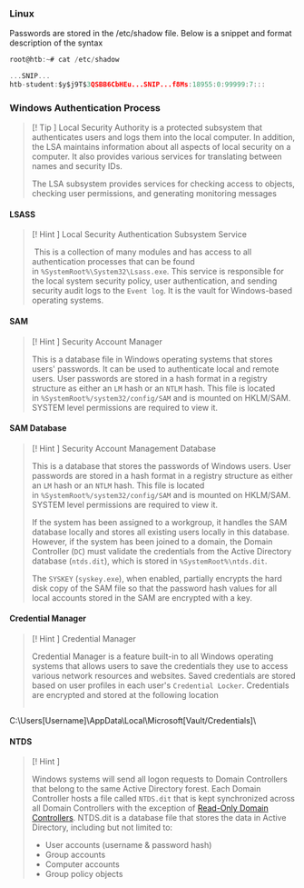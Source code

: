 
### Linux

Passwords are stored in the /etc/shadow file. Below is a snippet and format description of the syntax

```go
root@htb:~# cat /etc/shadow

...SNIP...
htb-student:$y$j9T$3QSBB6CbHEu...SNIP...f8Ms:18955:0:99999:7:::
```

### Windows Authentication Process

>[! Tip ] Local Security Authority
> is a protected subsystem that authenticates users and logs them into the local computer. In addition, the LSA maintains information about all aspects of local security on a computer. It also provides various services for translating between names and security IDs.
> 
> The LSA subsystem provides services for checking access to objects, checking user permissions, and generating monitoring messages

#### LSASS

>[! Hint ] Local Security Authentication Subsystem Service
>
>  This is a collection of many modules and has access to all authentication processes that can be found in `%SystemRoot%\System32\Lsass.exe`. This service is responsible for the local system security policy, user authentication, and sending security audit logs to the `Event log`. It is the vault for Windows-based operating systems.


#### SAM
>[! Hint ] Security Account Manager
>
> This is a database file in Windows operating systems that stores users' passwords. It can be used to authenticate local and remote users. User passwords are stored in a hash format in a registry structure as either an `LM` hash or an `NTLM` hash. This file is located in `%SystemRoot%/system32/config/SAM` and is mounted on HKLM/SAM. SYSTEM level permissions are required to view it.
>


#### SAM Database

>[! Hint ] Security Account Management Database
> 
> This is a database that stores the passwords of Windows users. User passwords are stored in a hash format in a registry structure as either an `LM` hash or an `NTLM` hash. This file is located in `%SystemRoot%/system32/config/SAM` and is mounted on HKLM/SAM. SYSTEM level permissions are required to view it.
>
> If the system has been assigned to a workgroup, it handles the SAM database locally and stores all existing users locally in this database. However, if the system has been joined to a domain, the Domain Controller (`DC`) must validate the credentials from the Active Directory database (`ntds.dit`), which is stored in `%SystemRoot%\ntds.dit`.
>
> The `SYSKEY` (`syskey.exe`), when enabled, partially encrypts the hard disk copy of the SAM file so that the password hash values for all local accounts stored in the SAM are encrypted with a key.

#### Credential Manager

>[! Hint ] Credential Manager
>
> Credential Manager is a feature built-in to all Windows operating systems that allows users to save the credentials they use to access various network resources and websites. Saved credentials are stored based on user profiles in each user's `Credential Locker`. Credentials are encrypted and stored at the following location
>```powershell-session
C:\Users\[Username]\AppData\Local\Microsoft\[Vault/Credentials]\


#### NTDS

>[! Hint ]
>
> Windows systems will send all logon requests to Domain Controllers that belong to the same Active Directory forest. Each Domain Controller hosts a file called `NTDS.dit` that is kept synchronized across all Domain Controllers with the exception of [Read-Only Domain Controllers](https://docs.microsoft.com/en-us/windows/win32/ad/rodc-and-active-directory-schema). NTDS.dit is a database file that stores the data in Active Directory, including but not limited to:
> - User accounts (username & password hash)
> - Group accounts
> - Computer accounts
> - Group policy objects





